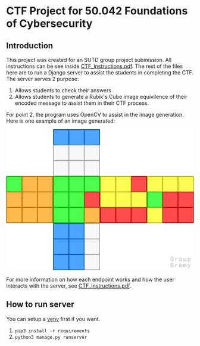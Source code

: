 # CTF Project for 50.042 Foundations of Cybersecurity
## Introduction
This project was created for an SUTD group project submission. All instructions can be see inside [CTF_Instructions.pdf](CTF_Instructions.pdf).
The rest of the files here are to run a Django server to assist the students in completing the CTF.
The server serves 2 purpose:
1. Allows students to check their answers
2. Allows students to generate a Rubik's Cube image equivilence of their encoded message to assist them in their CTF process.

For point 2, the program uses OpenCV to assist in the image generation. Here is one example of an image generated:

![](sample_cube.jpeg)


For more information on how each endpoint works and how the user interacts with the server, see [CTF_Instructions.pdf](CTF_Instructions.pdf).

## How to run server
You can setup a [venv](https://docs.python.org/3/library/venv.html) first if you want.
1. `pip3 install -r requirements`
2. `python3 manage.py runserver`
